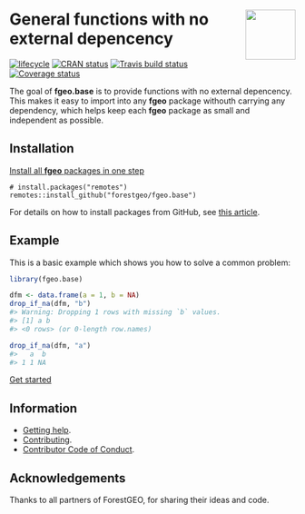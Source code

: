 
<!-- README.md is generated from README.Rmd. Please edit that file -->

# <img src="https://i.imgur.com/vTLlhbp.png" align="right" height=88 /> General functions with no external depencency

[![lifecycle](https://img.shields.io/badge/lifecycle-experimental-orange.svg)](https://www.tidyverse.org/lifecycle/#experimental)
[![CRAN
status](https://www.r-pkg.org/badges/version/fgeo.base)](https://cran.r-project.org/package=fgeo.base)
[![Travis build
status](https://travis-ci.org/forestgeo/fgeo.base.svg?branch=master)](https://travis-ci.org/forestgeo/fgeo.base)
[![Coverage
status](https://coveralls.io/repos/github/forestgeo/fgeo.base/badge.svg)](https://coveralls.io/r/forestgeo/fgeo.base?branch=master)

The goal of **fgeo.base** is to provide functions with no external
depencency. This makes it easy to import into any **fgeo** package
withouth carrying any dependency, which helps keep each **fgeo** package
as small and independent as possible.

## Installation

[Install all **fgeo** packages in one
step](https://forestgeo.github.io/fgeo/index.html#installation)

    # install.packages("remotes")
    remotes::install_github("forestgeo/fgeo.base")

For details on how to install packages from GitHub, see [this
article](https://goo.gl/dQKEeg).

## Example

This is a basic example which shows you how to solve a common problem:

``` r
library(fgeo.base)

dfm <- data.frame(a = 1, b = NA)
drop_if_na(dfm, "b")
#> Warning: Dropping 1 rows with missing `b` values.
#> [1] a b
#> <0 rows> (or 0-length row.names)

drop_if_na(dfm, "a")
#>   a  b
#> 1 1 NA
```

[Get started](https://forestgeo.github.io/fgeo/articles/fgeo.html)

## Information

  - [Getting help](SUPPORT.md).
  - [Contributing](CONTRIBUTING.md).
  - [Contributor Code of Conduct](CODE_OF_CONDUCT.md).

## Acknowledgements

Thanks to all partners of ForestGEO, for sharing their ideas and code.
